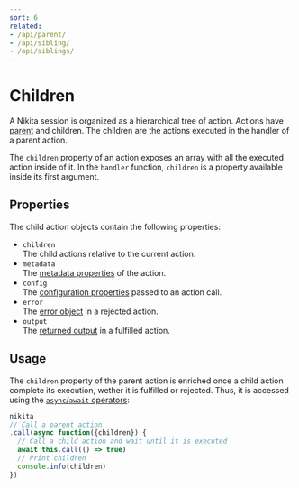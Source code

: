 ```yaml
---
sort: 6
related:
- /api/parent/
- /api/sibling/
- /api/siblings/
---
```


# Children

A Nikita session is organized as a hierarchical tree of action. Actions have [parent](/current/api/parent/) and children. The children are the actions executed in the handler of a parent action.

The `children` property of an action exposes an array with all the executed action inside of it. In the `handler` function, `children` is a property available inside its first argument.

## Properties

The child action objects contain the following properties:

- `children`   
  The child actions relative to the current action.
- `metadata`   
  The [metadata properties](/current/api/metadata/) of the action.
- `config`   
  The [configuration properties](/current/api/config/) passed to an action call.
- `error`   
  The [error object](/current/guide/error/) in a rejected action.
- `output`   
  The [returned output](/current/api/output/) in a fulfilled action.

## Usage

The `children` property of the parent action is enriched once a child action complete its execution, wether it is fulfilled or rejected. Thus, it is accessed using the [`async`/`await` operators](https://nodejs.dev/learn/modern-asynchronous-javascript-with-async-and-await):

```js
nikita
// Call a parent action
.call(async function({children}) {
  // Call a child action and wait until it is executed
  await this.call(() => true)
  // Print children
  console.info(children)
})
```
